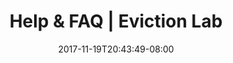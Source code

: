 ---
title: "Help & FAQ | Eviction Lab"
date: 2017-11-19T20:43:49-08:00
type: meta
h1: Help & FAQ
childof: faq
li1: GO TO SECTION
li2: Map
li3: Data
li4: Rankings
li5: Definitions
li6: Methods
li7: Storytelling & Activism
---